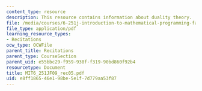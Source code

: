 ```yaml
---
content_type: resource
description: This resource contains information about duality theory.
file: /media/courses/6-251j-introduction-to-mathematical-programming-fall-2009/e8ff186546e198be5e1f7d779aa53f87_MIT6_251JF09_rec05.pdf
file_type: application/pdf
learning_resource_types:
- Recitations
ocw_type: OCWFile
parent_title: Recitations
parent_type: CourseSection
parent_uid: e55bbc29-f959-930f-f319-90bd860f92b4
resourcetype: Document
title: MIT6_251JF09_rec05.pdf
uid: e8ff1865-46e1-98be-5e1f-7d779aa53f87
---
```

